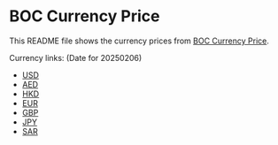 # BOC Currency Price

This README file shows the currency prices from [BOC Currency Price](https://www.boc.cn/sourcedb/whpj/).

Currency links: (Date for 20250206)

- [USD](https://bocurrencyprice.techina.science/BOC_CURRENCY_PRICE/USD/20250206.json)
- [AED](https://bocurrencyprice.techina.science/BOC_CURRENCY_PRICE/AED/20250206.json)
- [HKD](https://bocurrencyprice.techina.science/BOC_CURRENCY_PRICE/HKD/20250206.json)
- [EUR](https://bocurrencyprice.techina.science/BOC_CURRENCY_PRICE/EUR/20250206.json)
- [GBP](https://bocurrencyprice.techina.science/BOC_CURRENCY_PRICE/GBP/20250206.json)
- [JPY](https://bocurrencyprice.techina.science/BOC_CURRENCY_PRICE/JPY/20250206.json)
- [SAR](https://bocurrencyprice.techina.science/BOC_CURRENCY_PRICE/SAR/20250206.json)
